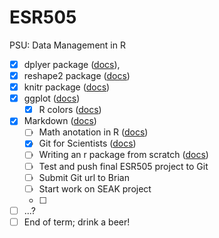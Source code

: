 ESR505
======

PSU: Data Management in R


- [x] dplyer package ([docs](https://github.com/Bern67/ESR505.git)), 
- [x] reshape2 package ([docs](http://cran.r-project.org/web/packages/reshape2/index.html))
- [x] knitr package ([docs](http://yihui.name/knitr/))
- [x] ggplot ([docs](http://ggplot2.org/))
  - [x] R colors ([docs](http://research.stowers-institute.org/efg/R/Color/Chart/index.htm))

- [x] Markdown ([docs](http://kbroman.github.io/knitr_knutshell/pages/Rmarkdown.html))
  - [ ] Math anotation in R ([docs](http://vis.supstat.com/2013/04/mathematical-annotation-in-r/))
  - [x] Git for Scientists ([docs](http://nyuccl.org/pages/GitTutorial/))
  - [ ] Writing an r package from scratch ([docs](http://hilaryparker.com/2014/04/29/writing-an-r-package-from-scratch/))
  - [ ] Test and push final ESR505 project to Git
  - [ ] Submit Git url to Brian
  - [ ] Start work on SEAK project
  - [ ] 
- [ ] ...?
- [ ] End of term; drink a beer!
